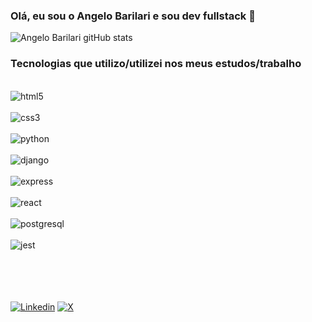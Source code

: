 ### Olá, eu sou o Angelo Barilari e sou dev fullstack 👋

![Angelo Barilari gitHub stats](https://github-readme-stats.vercel.app/api?username=angelobarilari&show_icons=true&theme=gruvbox)

### Tecnologias que utilizo/utilizei nos meus estudos/trabalho

<div style="display: inline block"> <br />
  <img
    alt="html5"
    src="https://img.shields.io/badge/HTML5-E34F26?style=for-the-badge&logo=html5&logoColor=white" />
</div>

<div style="display: inline_block"> <br />
  <img
    alt="css3"
    src="https://img.shields.io/badge/CSS3-1572B6?style=for-the-badge&logo=css3&logoColor=white" />
</div>

<div style="display: inline_block"> <br />
  <img
    alt="python"
    src="https://img.shields.io/badge/Python-14354C?style=for-the-badge&logo=python&logoColor=white" />
</div>

<div style="display: inline_block"> <br />
  <img
    alt="django"
    src="https://img.shields.io/badge/Django-092E20?style=for-the-badge&logo=django&logoColor=white" />
</div>

<div style="display: inline_block"> <br />
  <img
    alt="express"
    src="https://img.shields.io/badge/Express.js-404D59?style=for-the-badge" />
</div>

<div style="display: inline_block"> <br />
  <img
    alt="react"
    src="https://img.shields.io/badge/React-20232A?style=for-the-badge&logo=react&logoColor=61DAFB" />
</div>

<div style="display: inline_block"> <br />
  <img
    alt="postgresql"
    src="https://img.shields.io/badge/PostgreSQL-316192?style=for-the-badge&logo=postgresql&logoColor=white" />
</div>

<div style="display: inline_block"> <br />
  <img
    alt="jest"
    src="https://img.shields.io/badge/Jest-323330?style=for-the-badge&logo=Jest&logoColor=white" />
</div>

<div style="display: inline_block"> <br />
  <img
    alt=""
    src="" />
</div>

<div style="display: inline_block"> <br />
  <img
    alt=""
    src="" />
</div>

<div style="display: inline_block"> <br />
  <img
    alt=""
    src="" />
</div>

<div style="display: inline_block"> <br />
  <img
    alt=""
    src="" />
</div>

<!-- <div>
  https://github-readme-stats.vercel.app/api/top-langs/?username={username}&theme=blue-green
</div> -->


[![Linkedin](https://img.shields.io/badge/LinkedIn-0077B5?style=for-the-badge&logo=linkedin&logoColor=white)](https://www.linkedin.com/in/angelobarilari/)
[![X](Y)](Z)
